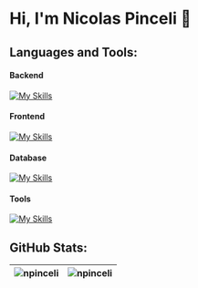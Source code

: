 # Hi, I'm Nicolas Pinceli 👋

## Languages and Tools:
#### Backend
[![My Skills](https://skillicons.dev/icons?i=py,flask)](https://skillicons.dev)

#### Frontend
[![My Skills](https://skillicons.dev/icons?i=js,react,html,css)](https://skillicons.dev)

#### Database
[![My Skills](https://skillicons.dev/icons?i=postgres,sqlite)](https://skillicons.dev)

#### Tools
[![My Skills](https://skillicons.dev/icons?i=git,github,linux,obsidian)](https://skillicons.dev)

## GitHub Stats:
| <a> <img  align="center" src="https://github-readme-stats.vercel.app/api?username=npinceli&show_icons=true&theme=transparent&title_color=transparent&hide_border=true&rank_icon=default&locale=en" alt="npinceli" /> </a> | <a> <img  align="center" src="https://github-readme-stats.vercel.app/api/top-langs?username=npinceli&show_icons=true&theme=transparent&title_color=transparent&icon_color=DB426A&hide_border=true&locale=en&layout=compact" alt="npinceli" /> </a> | 
| ------------- | ------------- |





